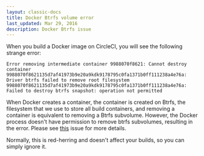 ```yaml
---
layout: classic-docs
title: Docker Btrfs volume error
last_updated: Mar 29, 2016
description: Docker Btrfs issue
---
```


When you build a Docker image on CircleCI, you will see the following strange error:

```
Error removing intermediate container 9988070f8621: Cannot destroy container 9988070f8621135d7af41973b9e20a9kdk9178795c0fa1371b0ff111238a4e76a: Driver btrfs failed to remove root filesystem 9988070f8621135d7af41973b9e20a9kdk9178795c0fa1371b0ff111238a4e76a: Failed to destroy btrfs snapshot: operation not permitted
```

When Docker creates a container, the container is created on Btrfs, the 
filesystem that we use to store all build containers, and removing a container 
is equivalent to removing a Btrfs subvolume. However, the Docker process doesn't 
have permission to remove btrfs subvolumes, resulting in the error. 
Please see [this](https://github.com/docker/docker/issues/9939) issue 
for more details.

Normally, this is red-herring and doesn't affect your builds, so you can simply 
ignore it.
